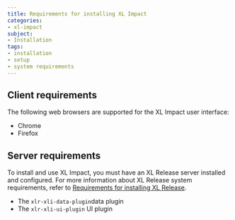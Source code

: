 ```yaml
---
title: Requirements for installing XL Impact
categories:
- xl-impact
subject:
- Installation
tags:
- installation
- setup
- system requirements
---
```


## Client requirements

The following web browsers are supported for the XL Impact user interface:

* Chrome
* Firefox

## Server requirements

To install and use XL Impact, you must have an XL Release server installed and configured. For more information about XL Release system requirements, refer to [Requirements for installing XL Release](/xl-release/concept/requirements-for-installing-xl-release.html).

* The `xlr-xli-data-plugin`data plugin
* The `xlr-xli-ui-plugin` UI plugin
